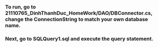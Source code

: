 ### To run, go to 21110765_DinhThanhDuc_HomeWork/DAO/DBConnector.cs, change the ConnectionString to match your own database name.
### Next, go to SQLQuery1.sql and execute the query statement.
